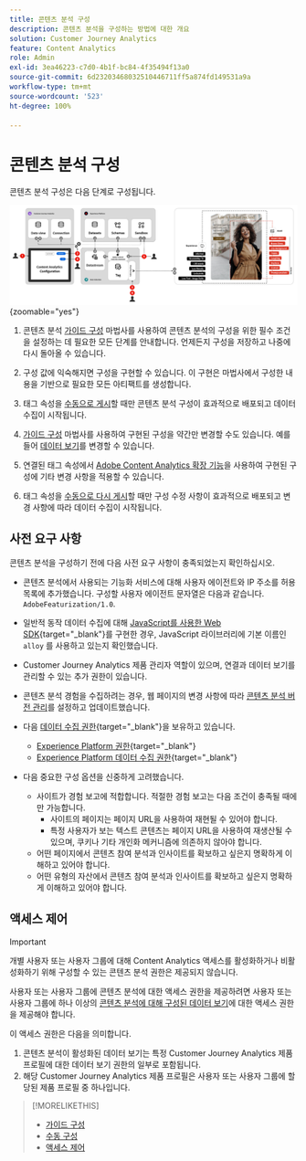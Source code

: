 ```yaml
---
title: 콘텐츠 분석 구성
description: 콘텐츠 분석을 구성하는 방법에 대한 개요
solution: Customer Journey Analytics
feature: Content Analytics
role: Admin
exl-id: 3ea46223-c7d0-4b1f-bc84-4f35494f13a0
source-git-commit: 6d23203468032510446711ff5a874fd149531a9a
workflow-type: tm+mt
source-wordcount: '523'
ht-degree: 100%

---
```


# 콘텐츠 분석 구성

콘텐츠 분석 구성은 다음 단계로 구성됩니다.

![콘텐츠 분석 구성](../assets/aca-configuration.svg){zoomable="yes"}

1. 콘텐츠 분석 [가이드 구성](guided.md) 마법사를 사용하여 콘텐츠 분석의 구성을 위한 필수 조건을 설정하는 데 필요한 모든 단계를 안내합니다. 언제든지 구성을 저장하고 나중에 다시 돌아올 수 있습니다.
1. 구성 값에 익숙해지면 구성을 구현할 수 있습니다. 이 구현은 마법사에서 구성한 내용을 기반으로 필요한 모든 아티팩트를 생성합니다.
1. 태그 속성을 [수동으로 게시](manual.md)할 때만 콘텐츠 분석 구성이 효과적으로 배포되고 데이터 수집이 시작됩니다.

1. [가이드 구성](guided.md) 마법사를 사용하여 구현된 구성을 약간만 변경할 수도 있습니다. 예를 들어 [데이터 보기](/help/data-views/data-views.md)를 변경할 수 있습니다.
1. 연결된 태그 속성에서 [Adobe Content Analytics 확장 기능](https://experienceleague.adobe.com/ko/docs/experience-platform/tags/extensions/client/content-analytics/overview)을 사용하여 구현된 구성에 기타 변경 사항을 적용할 수 있습니다.
1. 태그 속성을 [수동으로 다시 게시](manual.md)할 때만 구성 수정 사항이 효과적으로 배포되고 변경 사항에 따라 데이터 수집이 시작됩니다.


## 사전 요구 사항

콘텐츠 분석을 구성하기 전에 다음 사전 요구 사항이 충족되었는지 확인하십시오.

* 콘텐츠 분석에서 사용되는 기능화 서비스에 대해 사용자 에이전트와 IP 주소를 허용 목록에 추가했습니다. 구성할 사용자 에이전트 문자열은 다음과 같습니다. <code>AdobeFeaturization/1.0</code>.
* 일반적 동작 데이터 수집에 대해 [JavaScript를 사용한 Web SDK](https://experienceleague.adobe.com/ko/docs/experience-platform/web-sdk/install/library){target="_blank"}를 구현한 경우, JavaScript 라이브러리에 기본 이름인 <code>alloy</code> 를 사용하고 있는지 확인했습니다.
* Customer Journey Analytics 제품 관리자 역할이 있으며, 연결과 데이터 보기를 관리할 수 있는 추가 권한이 있습니다.
* 콘텐츠 분석 경험을 수집하려는 경우, 웹 페이지의 변경 사항에 따라 [콘텐츠 분석 버전 관리](manual.md#versioning)를 설정하고 업데이트했습니다.
* 다음 [데이터 수집 권한](https://experienceleague.adobe.com/ko/docs/experience-platform/collection/permissions){target="_blank"}을 보유하고 있습니다.
   * [Experience Platform 권한](https://experienceleague.adobe.com/ko/docs/experience-platform/collection/permissions#adobe-experience-platform-permissions){target="_blank"}
   * [Experience Platform 데이터 수집 권한](https://experienceleague.adobe.com/ko/docs/experience-platform/collection/permissions#adobe-experience-platform-data-collection-permissions){target="_blank"}
* 다음 중요한 구성 옵션을 신중하게 고려했습니다.

   * 사이트가 경험 보고에 적합합니다. 적절한 경험 보고는 다음 조건이 충족될 때에만 가능합니다.
      * 사이트의 페이지는 페이지 URL을 사용하여 재현될 수 있어야 합니다.
      * 특정 사용자가 보는 텍스트 콘텐츠는 페이지 URL을 사용하여 재생산될 수 있으며, 쿠키나 기타 개인화 메커니즘에 의존하지 않아야 합니다.
   * 어떤 페이지에서 콘텐츠 참여 분석과 인사이트를 확보하고 싶은지 명확하게 이해하고 있어야 합니다.
   * 어떤 유형의 자산에서 콘텐츠 참여 분석과 인사이트를 확보하고 싶은지 명확하게 이해하고 있어야 합니다.


## 액세스 제어

>[!IMPORTANT]
>
>개별 사용자 또는 사용자 그룹에 대해 Content Analytics 액세스를 활성화하거나 비활성화하기 위해 구성할 수 있는 콘텐츠 분석 권한은 제공되지 않습니다.
>

사용자 또는 사용자 그룹에 콘텐츠 분석에 대한 액세스 권한을 제공하려면 사용자 또는 사용자 그룹에 하나 이상의 [콘텐츠 분석에 대해 구성된 데이터 보기](guided.md#data-view)에 대한 액세스 권한을 제공해야 합니다.

이 액세스 권한은 다음을 의미합니다.

1. 콘텐츠 분석이 활성화된 데이터 보기는 특정 Customer Journey Analytics 제품 프로필에 대한 데이터 보기 권한의 일부로 포함됩니다.
1. 해당 Customer Journey Analytics 제품 프로필은 사용자 또는 사용자 그룹에 할당된 제품 프로필 중 하나입니다.

>[!MORELIKETHIS]
>
>* [가이드 구성](guided.md)
>* [수동 구성](manual.md)
>* [액세스 제어](/help/technotes/access-control.md)
>
